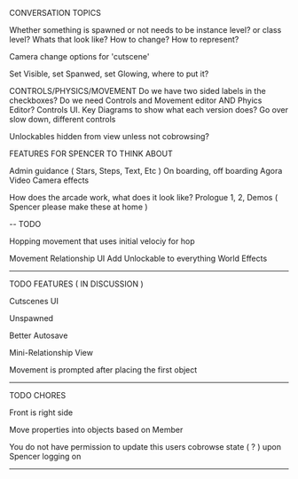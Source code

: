 CONVERSATION TOPICS

Whether something is spawned or not needs to be instance level? or class level? Whats that look like? How to change? How to represent?

Camera change options for 'cutscene'

Set Visible, set Spanwed, set Glowing, where to put it?

CONTROLS/PHYSICS/MOVEMENT
Do we have two sided labels in the checkboxes?
Do we need Controls and Movement editor AND Phyics Editor?
Controls UI. Key Diagrams to show what each version does?
Go over slow down, different controls

Unlockables hidden from view unless not cobrowsing?

FEATURES FOR SPENCER TO THINK ABOUT

Admin guidance ( Stars, Steps, Text, Etc )
On boarding, off boarding
Agora Video Camera effects

How does the arcade work, what does it look like?
Prologue 1, 2, Demos ( Spencer please make these at home )

--
TODO

Hopping movement that uses initial velociy for hop

Movement
Relationship UI
Add Unlockable to everything
World Effects

--------

TODO FEATURES ( IN DISCUSSION )

Cutscenes UI

Unspawned

Better Autosave

Mini-Relationship View

Movement is prompted after placing the first object

------

TODO CHORES 

Front is right side

Move properties into objects based on Member

You do not have permission to update this users cobrowse state ( ? ) upon Spencer logging on 

------